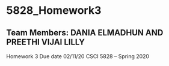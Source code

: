 # 5828_Homework3
## Team Members: DANIA ELMADHUN AND PREETHI VIJAI LILLY
Homework 3
Due date 02/11/20
CSCI 5828 – Spring 2020
